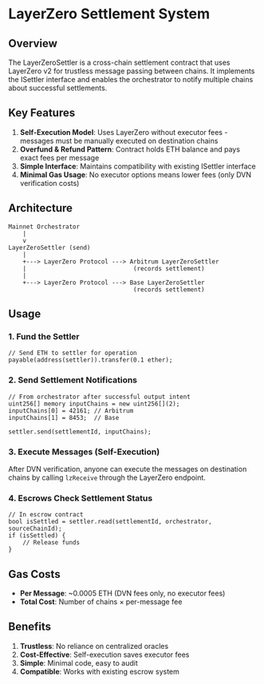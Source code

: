 # LayerZero Settlement System

## Overview

The LayerZeroSettler is a cross-chain settlement contract that uses LayerZero v2 for trustless message passing between chains. It implements the ISettler interface and enables the orchestrator to notify multiple chains about successful settlements.

## Key Features

1. **Self-Execution Model**: Uses LayerZero without executor fees - messages must be manually executed on destination chains
2. **Overfund & Refund Pattern**: Contract holds ETH balance and pays exact fees per message
3. **Simple Interface**: Maintains compatibility with existing ISettler interface
4. **Minimal Gas Usage**: No executor options means lower fees (only DVN verification costs)

## Architecture

```
Mainnet Orchestrator
    |
    v
LayerZeroSettler (send)
    |
    +---> LayerZero Protocol ---> Arbitrum LayerZeroSettler
    |                              (records settlement)
    |
    +---> LayerZero Protocol ---> Base LayerZeroSettler
                                   (records settlement)
```

## Usage

### 1. Fund the Settler
```solidity
// Send ETH to settler for operation
payable(address(settler)).transfer(0.1 ether);
```

### 2. Send Settlement Notifications
```solidity
// From orchestrator after successful output intent
uint256[] memory inputChains = new uint256[](2);
inputChains[0] = 42161; // Arbitrum
inputChains[1] = 8453;  // Base

settler.send(settlementId, inputChains);
```

### 3. Execute Messages (Self-Execution)
After DVN verification, anyone can execute the messages on destination chains by calling `lzReceive` through the LayerZero endpoint.

### 4. Escrows Check Settlement Status
```solidity
// In escrow contract
bool isSettled = settler.read(settlementId, orchestrator, sourceChainId);
if (isSettled) {
    // Release funds
}
```

## Gas Costs

- **Per Message**: ~0.0005 ETH (DVN fees only, no executor fees)
- **Total Cost**: Number of chains × per-message fee

## Benefits

1. **Trustless**: No reliance on centralized oracles
2. **Cost-Effective**: Self-execution saves executor fees
3. **Simple**: Minimal code, easy to audit
4. **Compatible**: Works with existing escrow system